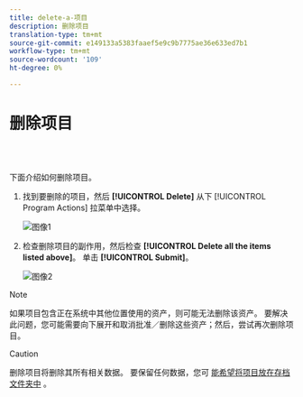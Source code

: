 ```yaml
---
title: delete-a-项目
description: 删除项目
translation-type: tm+mt
source-git-commit: e149133a5383faaef5e9c9b7775ae36e633ed7b1
workflow-type: tm+mt
source-wordcount: '109'
ht-degree: 0%

---
```



# 删除项目

<br> 

下面介绍如何删除项目。

1. 找到要删除的项目，然后 **[!UICONTROL Delete]** 从下 [!UICONTROL Program Actions] 拉菜单中选择。

   ![图像1](/help/sky/assets/programs/delete-a-program/delete-a-program-1.png)

1. 检查删除项目的副作用，然后检查 **[!UICONTROL Delete all the items listed above]**。 单击 **[!UICONTROL Submit]**。

   ![图像2](/help/sky/assets/programs/delete-a-program/delete-a-program-2.png)

>[!NOTE]
>
>如果项目包含正在系统中其他位置使用的资产，则可能无法删除该资产。 要解决此问题，您可能需要向下展开和取消批准／删除这些资产；然后，尝试再次删除项目。

>[!CAUTION]
>
>删除项目将删除其所有相关数据。 要保留任何数据，您可 [能希望将项目放在存档文件夹中](/help/sky/archive-a-program.md) 。
